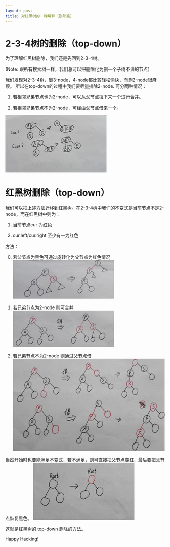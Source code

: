 ```yaml
---
layout: post
title: 对红黑树的一种解释（删除篇）
---
```


# 2-3-4树的删除（top-down）
为了理解红黑树删除，我们还是先回到2-3-4树。

(Note: 跟所有搜索树一样，我们总可以把删除化为删一个子树不满的节点）

我们发现对2-3-4树，删3-node，4-node都比较轻松愉快，而删2-node很麻烦。
所以在top-down的过程中我们要尽量排除2-node.
可分两种情况：

1. 若相邻兄弟节点也为2-node，可以从父节点拉下来一个进行合并。

2. 若相邻兄弟节点不为2-node，可经由父节点借来一个。

![234删除](/public/upload/rbt/234delete.png)

# 红黑树删除（top-down）
我们可以把上述方法迁移到红黑树。在2-3-4树中我们的不变式是当前节点不是2-node，而在红黑树中则为：

1. 当前节点cur 为红色

2. cur.left/cur.right 至少有一为红色

方法：

0. 若父节点为黑色可通过旋转化为父节点为红色情况
![转化](/public/upload/rbt/trans.png)

1. 若兄弟节点为2-node 则可合并
![合并](/public/upload/rbt/merge.png)

2. 若兄弟节点不为2-node 则通过父节点借
![借](/public/upload/rbt/borrow.png)

当然开始时也要能满足不变式，若不满足，则可直接把父节点变红，最后要把父节点恢复黑色。
![根的情况](/public/upload/rbt/root.png)

这就是红黑树的 top-down 删除的方法。

Happy Hacking!


